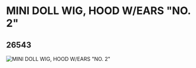 # MINI DOLL WIG, HOOD W/EARS "NO. 2"
## 26543
![MINI DOLL WIG, HOOD W/EARS "NO. 2"](https://lc-www-live-s.legocdn.com/media/bricks/5/2/6151511.jpg)